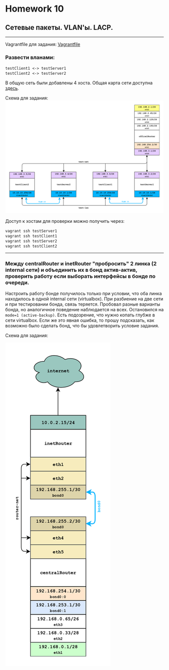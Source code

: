 # Homework 10

## Сетевые пакеты. VLAN'ы. LACP.
-------------
Vagrantfile для задания: [Vagrantfile](./Vagrantfile)
### Развести вланами:
```
testClient1 <-> testServer1
testClient2 <-> testServer2
```
В общую сеть были добавлены 4 хоста. Общая карта сети доступна [здесь](./hw10-full-map.png).

Схема для задания:
<a href="https://raw.githubusercontent.com/reddare/otus-linux/hw10/hw10/hw10-vlan.png" rel="Click!">![map](./hw10-vlan.png)</a>

Доступ к хостам для проверки можно получить через:
```
vagrant ssh testServer1
vagrant ssh testClient1
vagrant ssh testServer2
vagrant ssh testClient2
```
-------------
### Между centralRouter и inetRouter "пробросить" 2 линка (2 internal сети) и объединить их в бонд актив-актив, проверить работу если выборать интерфейсы в бонде по очереди.

Настроить работу бонде получилось только при условии, что оба линка находилось в одной internal сети (virtualbox). При разбиение на две сети и при тестировании бонда, связь теряется. Пробовал разные варианты бонда, но аналогичное поведение наблюдается на всех. Остановился на ```mode=1 (active-backup)```. Есть подозрение, что нужно копать глубже в сети virtualbox. Если же это явная ошибка, то прошу подсказать, как возможно было сделать бонд, что бы удовлетворить условие задания.

Схема для задания:

<a href="https://raw.githubusercontent.com/reddare/otus-linux/hw10/hw10/hw10-bonding.png" rel="Click!">![map](./hw10-bonding.png)</a>

